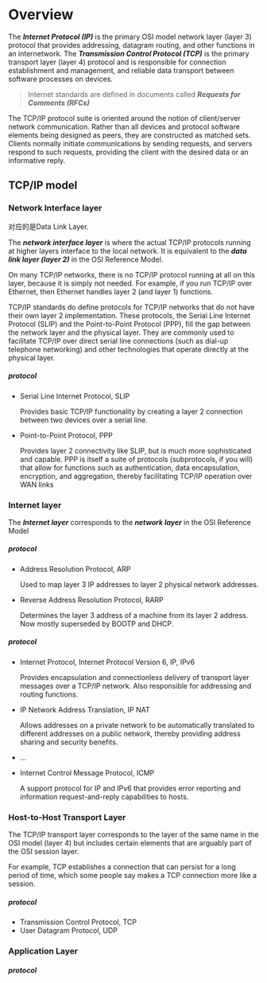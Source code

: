 # Overview

The ***Internet Protocol (IP)*** is the primary OSI model network layer (layer 3) protocol that provides addressing, datagram routing, and other functions in an internetwork. The ***Transmission Control Protocol (TCP)*** is the primary transport layer (layer 4) protocol and is responsible for connection establishment and management, and reliable data transport between software processes on devices.

> Internet standards are defined in documents called ***Requests for Comments (RFCs)***

The TCP/IP protocol suite is oriented around the notion of client/server network communication. Rather than all devices and protocol software elements being designed as peers, they are constructed as matched sets. Clients normally initiate communications by sending requests, and servers respond to such requests, providing the client with the desired data or an informative reply.

## TCP/IP model

### Network Interface layer

对应的是Data Link Layer.

The ***network interface layer*** is where the actual TCP/IP protocols running at higher layers interface to the local network. It is equivalent to the ***data link layer (layer 2)*** in the OSI Reference Model.

On many TCP/IP networks, there is no TCP/IP protocol running at all on this layer, because it is simply not needed. For example, if you run TCP/IP over Ethernet, then Ethernet handles layer 2 (and layer 1) functions.

TCP/IP standards do define protocols for TCP/IP networks that do not have their own layer 2 implementation. These protocols, the Serial Line Internet Protocol (SLIP) and the Point-to-Point Protocol (PPP), fill the gap between the network layer and the physical layer. They are commonly used to facilitate TCP/IP over direct serial line connections (such as dial-up telephone networking) and other technologies that operate directly at the physical layer.

##### protocol
* Serial Line Internet Protocol, SLIP

  Provides basic TCP/IP functionality by creating a layer 2 connection between two devices over a serial line.
* Point-to-Point Protocol, PPP

  Provides layer 2 connectivity like SLIP, but is much more sophisticated and capable. PPP is itself a suite of protocols (subprotocols, if you will) that allow for functions such as authentication, data encapsulation, encryption, and aggregation, thereby facilitating TCP/IP operation over WAN links

### Internet layer
The ***Internet layer*** corresponds to the ***network layer*** in the OSI Reference Model

##### protocol
* Address Resolution Protocol, ARP

  Used to map layer 3 IP addresses to layer 2 physical network addresses.
* Reverse Address Resolution Protocol, RARP

  Determines the layer 3 address of a machine from its layer 2 address. Now mostly superseded by BOOTP and DHCP.

##### protocol
* Internet Protocol, Internet Protocol Version 6, IP, IPv6

  Provides encapsulation and connectionless delivery of transport layer messages over a TCP/IP network. Also responsible for addressing and routing functions.
* IP Network Address Translation, IP NAT

  Allows addresses on a private network to be automatically translated to different addresses on a public network, thereby providing address sharing and security benefits.
* ...
* Internet Control Message Protocol, ICMP

  A support protocol for IP and IPv6 that provides error reporting and information request-and-reply capabilities to hosts.
### Host-to-Host Transport Layer

The TCP/IP transport layer corresponds to the layer of the same name in the OSI model (layer 4) but includes certain elements that are arguably part of the OSI session layer.

For example, TCP establishes a connection that can persist for a long period of time, which some people say makes a TCP connection more like a session.

##### protocol
* Transmission Control Protocol, TCP
* User Datagram Protocol, UDP

### Application Layer

##### protocol
